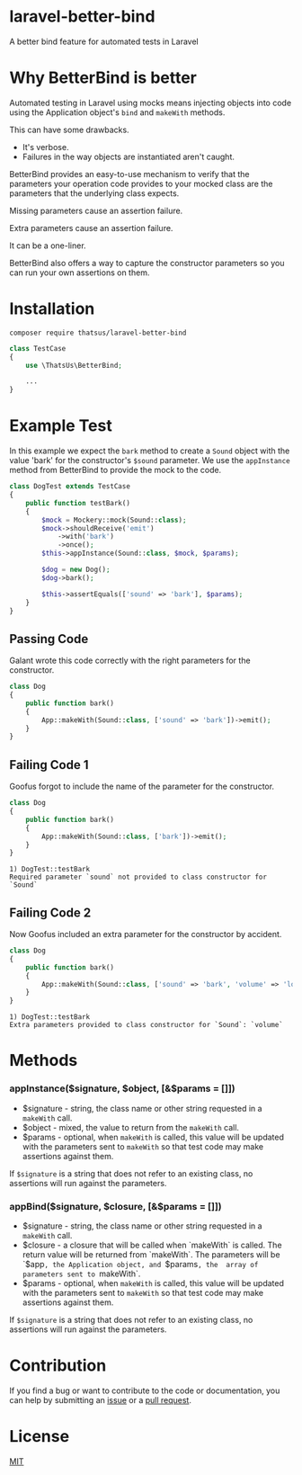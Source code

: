 # laravel-better-bind
A better bind feature for automated tests in Laravel

# Why BetterBind is better

Automated testing in Laravel using mocks means injecting objects into code
using the Application object's `bind` and `makeWith` methods.

This can have some drawbacks.

 * It's verbose.
 * Failures in the way objects are instantiated aren't caught.

BetterBind provides an easy-to-use mechanism to verify that the parameters your
operation code provides to your mocked class are the parameters that the 
underlying class expects.

Missing parameters cause an assertion failure.

Extra parameters cause an assertion failure.

It can be a one-liner.

BetterBind also offers a way to capture the constructor parameters so you can 
run your own assertions on them.

# Installation

```
composer require thatsus/laravel-better-bind
```

```php
class TestCase
{
    use \ThatsUs\BetterBind;

    ...
}
```

# Example Test

In this example we expect the `bark` method to create a `Sound` object with 
the value 'bark' for the constructor's `$sound` parameter. We use the 
`appInstance` method from BetterBind to provide the mock to the code.

```php
class DogTest extends TestCase
{
    public function testBark()
    {
        $mock = Mockery::mock(Sound::class);
        $mock->shouldReceive('emit')
            ->with('bark')
            ->once();
        $this->appInstance(Sound::class, $mock, $params);

        $dog = new Dog();
        $dog->bark();

        $this->assertEquals(['sound' => 'bark'], $params);
    }
}
```

## Passing Code

Galant wrote this code correctly with the right parameters for the constructor.

```php
class Dog
{
    public function bark()
    {
        App::makeWith(Sound::class, ['sound' => 'bark'])->emit();
    }
}
```

## Failing Code 1

Goofus forgot to include the name of the parameter for the constructor.

```php
class Dog
{
    public function bark()
    {
        App::makeWith(Sound::class, ['bark'])->emit();
    }
}
```

```
1) DogTest::testBark
Required parameter `sound` not provided to class constructor for `Sound`
```

## Failing Code 2

Now Goofus included an extra parameter for the constructor by accident.

```php
class Dog
{
    public function bark()
    {
        App::makeWith(Sound::class, ['sound' => 'bark', 'volume' => 'loud'])->emit();
    }
}
```

```
1) DogTest::testBark
Extra parameters provided to class constructor for `Sound`: `volume`
```

# Methods

### appInstance($signature, $object, [&$params = []])

 * $signature - string, the class name or other string requested in a 
                `makeWith` call.
 * $object    - mixed, the value to return from the `makeWith` call.
 * $params    - optional, when `makeWith` is called, this value will be updated
                with the parameters sent to `makeWith` so that test code may make
                assertions against them.

If `$signature` is a string that does not refer to an existing class, no 
assertions will run against the parameters.

### appBind($signature, $closure, [&$params = []])

 * $signature - string, the class name or other string requested in a 
                `makeWith` call.
 * $closure   - a closure that will be called when `makeWith` is called. The 
                return value will be returned from `makeWith`. The parameters
                will be `$app`, the Application object, and `$params`, the 
                array of parameters sent to `makeWith`.
 * $params    - optional, when `makeWith` is called, this value will be updated
                with the parameters sent to `makeWith` so that test code may make
                assertions against them.

If `$signature` is a string that does not refer to an existing class, no 
assertions will run against the parameters.

# Contribution

If you find a bug or want to contribute to the code or documentation, you can help by submitting an [issue](https://github.com/thatsus/laravel-better-bind/issues) or a [pull request](https://github.com/thatsus/laravel-better-bind/pulls).

# License

[MIT](http://opensource.org/licenses/MIT)


